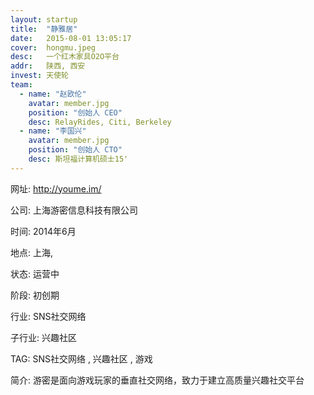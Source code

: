 ```yaml
---
layout: startup
title:  "静雅居"
date:   2015-08-01 13:05:17
cover:	hongmu.jpeg
desc:	一个红木家具O2O平台
addr:	陕西, 西安
invest:	天使轮
team:	
  - name: "赵欧伦"
    avatar: member.jpg
    position: "创始人 CEO"
    desc: RelayRides, Citi, Berkeley
  - name: "李国兴"
    avatar: member.jpg
    position: "创始人 CTO"
    desc: 斯坦福计算机硕士15'
---
```


网址: http://youme.im/

公司: 上海游密信息科技有限公司

时间: 2014年6月

地点: 上海,

状态: 运营中

阶段: 初创期

行业: SNS社交网络

子行业: 兴趣社区

TAG: SNS社交网络 , 兴趣社区 , 游戏

简介: 游密是面向游戏玩家的垂直社交网络，致力于建立高质量兴趣社交平台